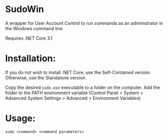 # SudoWin
A wrapper for User Account Control to run commands as an administrator in the Windows command line

Requires .NET Core 3.1

# Installation:
If you do not wish to install .NET Core, use the Self-Contained version.  Otherwise, use the Standalone version.

Copy the desired `sudo.exe` executable to a folder on the computer.
Add the folder to the PATH environment variable (Control Panel > System > Advanced System Settings > Advanced > Environment Variables)

# Usage:
`sudo <command> <command parameters>`
